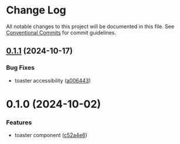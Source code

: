 # Change Log

All notable changes to this project will be documented in this file.
See [Conventional Commits](https://conventionalcommits.org) for commit guidelines.

## [0.1.1](https://github.com/Douro-ui/design-system/compare/@douro-ui/toaster@0.1.0...@douro-ui/toaster@0.1.1) (2024-10-17)

### Bug Fixes

- toaster accessibility ([a006443](https://github.com/Douro-ui/design-system/commit/a006443ced2b9e8fe744a120afb99e7110160dbc))

# 0.1.0 (2024-10-02)

### Features

- toaster component ([c52a4e6](https://github.com/Douro-ui/design-system/commit/c52a4e60fbd759c3044c2d1b0d9d78841392f456))
